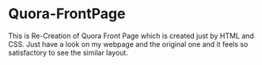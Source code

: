 # Quora-FrontPage
This is Re-Creation of Quora Front Page which is created just by HTML and CSS.
Just have a look on my webpage and the original one and it feels so satisfactory to see the similar  layout.
